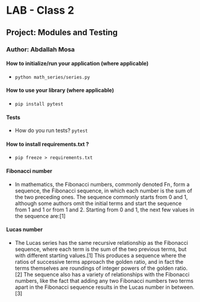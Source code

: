 # LAB - Class 2
## Project: Modules and Testing
### Author: Abdallah Mosa

#### How to initialize/run your application (where applicable)
- `python math_series/series.py`

#### How to use your library (where applicable)
- `pip install pytest`

#### Tests
- How do you run tests? `pytest`
#### How to install requirements.txt ? 
- `pip freeze > requirements.txt`

#### Fibonacci number
 - In mathematics, the Fibonacci numbers, commonly denoted Fn , form a sequence, the Fibonacci sequence, in which each number is the sum of the two preceding ones. The sequence commonly starts from 0 and 1, although some authors omit the initial terms and start the sequence from 1 and 1 or from 1 and 2. Starting from 0 and 1, the next few values in the sequence are:[1]
 
 #### Lucas number 
 - The Lucas series has the same recursive relationship as the Fibonacci sequence, where each term is the sum of the two previous terms, but with different starting values.[1] This produces a sequence where the ratios of successive terms approach the golden ratio, and in fact the terms themselves are roundings of integer powers of the golden ratio.[2] The sequence also has a variety of relationships with the Fibonacci numbers, like the fact that adding any two Fibonacci numbers two terms apart in the Fibonacci sequence results in the Lucas number in between.[3]


